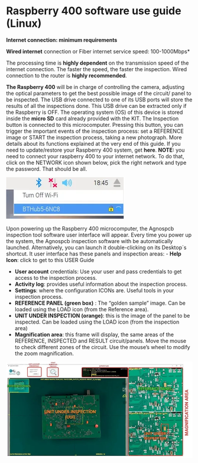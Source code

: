 # Raspberry 400 software use guide (Linux)

**Internet connection: minimum requirements**

**Wired internet** connection or Fiber internet service speed: 100-1000Mbps*

The processing time is **highly dependent** on the transmission speed of the internet connection. The faster the speed, the faster the inspection. Wired connection to the router is **highly recommended**.

**The Raspberry 400** will be in charge of controlling the camera, adjusting the optical parameters to get the best possible image of the circuit/ panel to be inspected. The USB drive connected to one of its USB ports will store the results of all the inspections done. This USB drive can be extracted only if the Raspberry is OFF. The operating system (OS) of this device is stored inside the **micro SD** card already provided with the KIT. The Inspection button is connected to this microcomputer. Pressing this button, you can trigger the important events of the inspection process: set a REFERENCE image or START the inspection process, taking a new photograph. More details about its functions explained at the very end of this guide. If you need to update/restore your Raspberry 400 system, get **here**. **NOTE:** you need to connect your raspberry 400 to your internet network. To do that, click on the NETWORK icon shown below, pick the right network and type the password. That should be all.

![alt text](assets/TURN-OFF-WIFI.PNG)

Upon powering up the Raspberry 400 microcomputer, the Agnospcb inspection tool software user interface will appear. Every time you power up the system, the Agnospcb inspection software with be automatically launched. Alternatively, you can launch it double-clicking on its Desktop´s shortcut. It user interface has these panels and inspection areas:
​- **Help Icon**: click to get to this USER Guide
- **User account** credentials: Use your user and pass credentials to get access to the inspection process.
- **Activity log**: provides useful information about the inspection process.
- **Settings**: where the configuration ICONs are. Useful tools in your inspection process.
- **REFERENCE PANEL (green box)** : The “golden sample” image. Can be loaded using the LOAD icon (from the Reference area).
- **UNIT UNDER INSPECTION (orange)**: this is the image of the panel to be inspected. Can be loaded using the LOAD icon (from the inspection area)
- **Magnification area**: this frame will display, the same areas of the REFERENCE, INSPECTED and RESULT circuit/panels. Move the mouse to check different zones of the circuit. Use the mouse’s wheel to modify the zoom magnification.

![alt text](assets/MAGNIFICATION-AREA.PNG)

